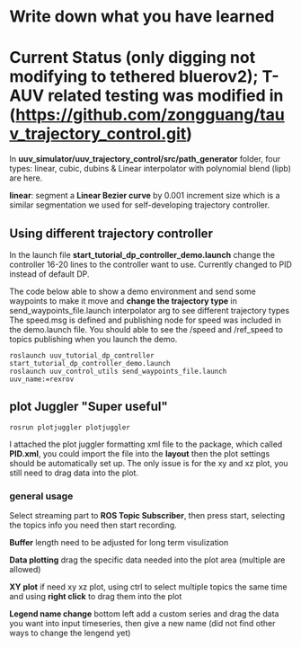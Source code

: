 # Write down what you have learned
# Current Status (only digging not modifying to tethered bluerov2); T-AUV related testing was modified in (https://github.com/zongguang/tauv_trajectory_control.git) 
In **uuv_simulator/uuv_trajectory_control/src/path_generator** folder, four types: linear, cubic, dubins & Linear interpolator with polynomial blend (lipb) are here.

**linear**: segment a **Linear Bezier curve** by 0.001 increment size which is a similar segmentation we used for self-developing trajectory controller. 

## Using different trajectory controller 
In the launch file **start_tutorial_dp_controller_demo.launch** change the controller 16-20 lines to the controller want to use. Currently changed to PID instead of default DP. 

The code below able to show a demo environment and send some waypoints to make it move and **change the trajectory type** in send_waypoints_file.launch interpolator arg to see different trajectory types
The speed.msg is defined and publishing node for speed was included in the demo.launch file. You should able to see the /speed and /ref_speed to topics publishing when you launch the demo. 
```
roslaunch uuv_tutorial_dp_controller start_tutorial_dp_controller_demo.launch
roslaunch uuv_control_utils send_waypoints_file.launch uuv_name:=rexrov
```
## plot Juggler "Super useful"
```
rosrun plotjuggler plotjuggler 
```
I attached the plot juggler formatting xml file to the package, which called **PID.xml**, you could import the file into the **layout** then the plot settings should be automatically set up. The only issue is for the xy and xz plot, you still need to drag data into the plot.

### general usage
Select streaming part to **ROS Topic Subscriber**, then press start, selecting the topics info you need then start recording. 

**Buffer** length need to be adjusted for long term visulization

**Data plotting** drag the specific data needed into the plot area (multiple are allowed)

**XY plot** if need xy xz plot, using ctrl to select multiple topics the same time and using **right click** to drag them into the plot

**Legend name change** bottom left add a custom series and drag the data you want into input timeseries, then give a new name (did not find other ways to change the lengend yet)

